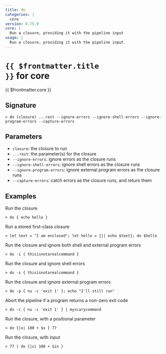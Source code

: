 ```yaml
---
title: do
categories: |
  core
version: 0.75.0
core: |
  Run a closure, providing it with the pipeline input
usage: |
  Run a closure, providing it with the pipeline input
---
```


# <code>{{ $frontmatter.title }}</code> for core

<div class='command-title'>{{ $frontmatter.core }}</div>

## Signature

```> do (closure) ...rest --ignore-errors --ignore-shell-errors --ignore-program-errors --capture-errors```

## Parameters

 -  `closure`: the closure to run
 -  `...rest`: the parameter(s) for the closure
 -  `--ignore-errors`: ignore errors as the closure runs
 -  `--ignore-shell-errors`: ignore shell errors as the closure runs
 -  `--ignore-program-errors`: ignore external program errors as the closure runs
 -  `--capture-errors`: catch errors as the closure runs, and return them

## Examples

Run the closure
```shell
> do { echo hello }
```

Run a stored first-class closure
```shell
> let text = "I am enclosed"; let hello = {|| echo $text}; do $hello
```

Run the closure and ignore both shell and external program errors
```shell
> do -i { thisisnotarealcommand }
```

Run the closure and ignore shell errors
```shell
> do -s { thisisnotarealcommand }
```

Run the closure and ignore external program errors
```shell
> do -p { nu -c 'exit 1' }; echo "I'll still run"
```

Abort the pipeline if a program returns a non-zero exit code
```shell
> do -c { nu -c 'exit 1' } | myscarycommand
```

Run the closure, with a positional parameter
```shell
> do {|x| 100 + $x } 77
```

Run the closure, with input
```shell
> 77 | do {|x| 100 + $in }
```
